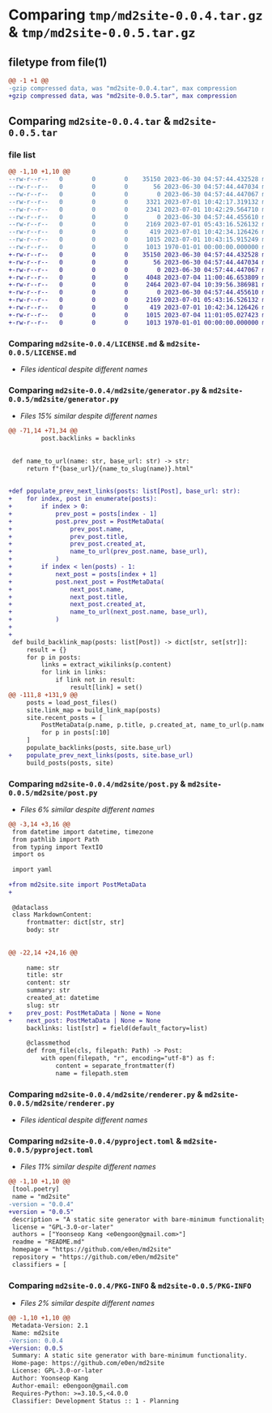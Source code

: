 # Comparing `tmp/md2site-0.0.4.tar.gz` & `tmp/md2site-0.0.5.tar.gz`

## filetype from file(1)

```diff
@@ -1 +1 @@
-gzip compressed data, was "md2site-0.0.4.tar", max compression
+gzip compressed data, was "md2site-0.0.5.tar", max compression
```

## Comparing `md2site-0.0.4.tar` & `md2site-0.0.5.tar`

### file list

```diff
@@ -1,10 +1,10 @@
--rw-r--r--   0        0        0    35150 2023-06-30 04:57:44.432528 md2site-0.0.4/LICENSE.md
--rw-r--r--   0        0        0       56 2023-06-30 04:57:44.447034 md2site-0.0.4/README.md
--rw-r--r--   0        0        0        0 2023-06-30 04:57:44.447067 md2site-0.0.4/md2site/__init__.py
--rw-r--r--   0        0        0     3321 2023-07-01 10:42:17.319132 md2site-0.0.4/md2site/generator.py
--rw-r--r--   0        0        0     2341 2023-07-01 10:42:29.564710 md2site-0.0.4/md2site/post.py
--rw-r--r--   0        0        0        0 2023-06-30 04:57:44.455610 md2site-0.0.4/md2site/py.typed
--rw-r--r--   0        0        0     2169 2023-07-01 05:43:16.526132 md2site-0.0.4/md2site/renderer.py
--rw-r--r--   0        0        0      419 2023-07-01 10:42:34.126426 md2site-0.0.4/md2site/site.py
--rw-r--r--   0        0        0     1015 2023-07-01 10:43:15.915249 md2site-0.0.4/pyproject.toml
--rw-r--r--   0        0        0     1013 1970-01-01 00:00:00.000000 md2site-0.0.4/PKG-INFO
+-rw-r--r--   0        0        0    35150 2023-06-30 04:57:44.432528 md2site-0.0.5/LICENSE.md
+-rw-r--r--   0        0        0       56 2023-06-30 04:57:44.447034 md2site-0.0.5/README.md
+-rw-r--r--   0        0        0        0 2023-06-30 04:57:44.447067 md2site-0.0.5/md2site/__init__.py
+-rw-r--r--   0        0        0     4048 2023-07-04 11:00:46.653809 md2site-0.0.5/md2site/generator.py
+-rw-r--r--   0        0        0     2464 2023-07-04 10:39:56.386981 md2site-0.0.5/md2site/post.py
+-rw-r--r--   0        0        0        0 2023-06-30 04:57:44.455610 md2site-0.0.5/md2site/py.typed
+-rw-r--r--   0        0        0     2169 2023-07-01 05:43:16.526132 md2site-0.0.5/md2site/renderer.py
+-rw-r--r--   0        0        0      419 2023-07-01 10:42:34.126426 md2site-0.0.5/md2site/site.py
+-rw-r--r--   0        0        0     1015 2023-07-04 11:01:05.027423 md2site-0.0.5/pyproject.toml
+-rw-r--r--   0        0        0     1013 1970-01-01 00:00:00.000000 md2site-0.0.5/PKG-INFO
```

### Comparing `md2site-0.0.4/LICENSE.md` & `md2site-0.0.5/LICENSE.md`

 * *Files identical despite different names*

### Comparing `md2site-0.0.4/md2site/generator.py` & `md2site-0.0.5/md2site/generator.py`

 * *Files 15% similar despite different names*

```diff
@@ -71,14 +71,34 @@
         post.backlinks = backlinks
 
 
 def name_to_url(name: str, base_url: str) -> str:
     return f"{base_url}/{name_to_slug(name)}.html"
 
 
+def populate_prev_next_links(posts: list[Post], base_url: str):
+    for index, post in enumerate(posts):
+        if index > 0:
+            prev_post = posts[index - 1]
+            post.prev_post = PostMetaData(
+                prev_post.name,
+                prev_post.title,
+                prev_post.created_at,
+                name_to_url(prev_post.name, base_url),
+            )
+        if index < len(posts) - 1:
+            next_post = posts[index + 1]
+            post.next_post = PostMetaData(
+                next_post.name,
+                next_post.title,
+                next_post.created_at,
+                name_to_url(next_post.name, base_url),
+            )
+
+
 def build_backlink_map(posts: list[Post]) -> dict[str, set[str]]:
     result = {}
     for p in posts:
         links = extract_wikilinks(p.content)
         for link in links:
             if link not in result:
                 result[link] = set()
@@ -111,8 +131,9 @@
     posts = load_post_files()
     site.link_map = build_link_map(posts)
     site.recent_posts = [
         PostMetaData(p.name, p.title, p.created_at, name_to_url(p.name, site.base_url))
         for p in posts[:10]
     ]
     populate_backlinks(posts, site.base_url)
+    populate_prev_next_links(posts, site.base_url)
     build_posts(posts, site)
```

### Comparing `md2site-0.0.4/md2site/post.py` & `md2site-0.0.5/md2site/post.py`

 * *Files 6% similar despite different names*

```diff
@@ -3,14 +3,16 @@
 from datetime import datetime, timezone
 from pathlib import Path
 from typing import TextIO
 import os
 
 import yaml
 
+from md2site.site import PostMetaData
+
 
 @dataclass
 class MarkdownContent:
     frontmatter: dict[str, str]
     body: str
 
 
@@ -22,14 +24,16 @@
 
     name: str
     title: str
     content: str
     summary: str
     created_at: datetime
     slug: str
+    prev_post: PostMetaData | None = None
+    next_post: PostMetaData | None = None
     backlinks: list[str] = field(default_factory=list)
 
     @classmethod
     def from_file(cls, filepath: Path) -> Post:
         with open(filepath, "r", encoding="utf-8") as f:
             content = separate_frontmatter(f)
             name = filepath.stem
```

### Comparing `md2site-0.0.4/md2site/renderer.py` & `md2site-0.0.5/md2site/renderer.py`

 * *Files identical despite different names*

### Comparing `md2site-0.0.4/pyproject.toml` & `md2site-0.0.5/pyproject.toml`

 * *Files 11% similar despite different names*

```diff
@@ -1,10 +1,10 @@
 [tool.poetry]
 name = "md2site"
-version = "0.0.4"
+version = "0.0.5"
 description = "A static site generator with bare-minimum functionality."
 license = "GPL-3.0-or-later"
 authors = ["Yoonseop Kang <e0engoon@gmail.com>"]
 readme = "README.md"
 homepage = "https://github.com/e0en/md2site"
 repository = "https://github.com/e0en/md2site"
 classifiers = [
```

### Comparing `md2site-0.0.4/PKG-INFO` & `md2site-0.0.5/PKG-INFO`

 * *Files 2% similar despite different names*

```diff
@@ -1,10 +1,10 @@
 Metadata-Version: 2.1
 Name: md2site
-Version: 0.0.4
+Version: 0.0.5
 Summary: A static site generator with bare-minimum functionality.
 Home-page: https://github.com/e0en/md2site
 License: GPL-3.0-or-later
 Author: Yoonseop Kang
 Author-email: e0engoon@gmail.com
 Requires-Python: >=3.10.5,<4.0.0
 Classifier: Development Status :: 1 - Planning
```

